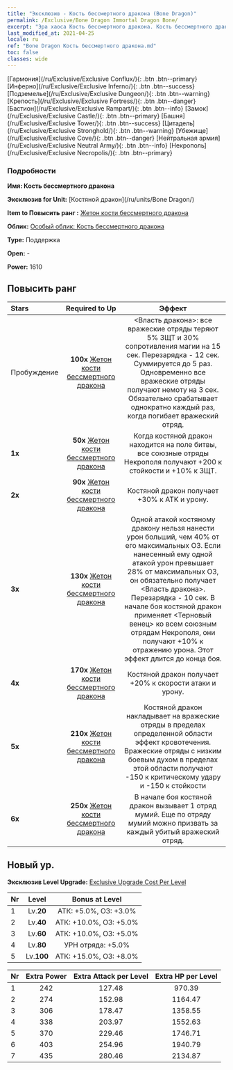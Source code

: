 ```yaml
---
title: "Эксклюзив - Кость бессмертного дракона (Bone Dragon)"
permalink: /Exclusive/Bone Dragon Immortal Dragon Bone/
excerpt: "Эра хаоса Кость бессмертного дракона. Кость бессмертного дракона. Эра хаоса Эксклюзив Кость бессмертного дракона. Костяной дракон Эксклюзив."
last_modified_at: 2021-04-25
locale: ru
ref: "Bone Dragon Кость бессмертного дракона.md"
toc: false
classes: wide
---
```

 [Гармония](/ru/Exclusive/Exclusive Conflux/){: .btn .btn--primary} [Инферно](/ru/Exclusive/Exclusive Inferno/){: .btn .btn--success} [Подземелье](/ru/Exclusive/Exclusive Dungeon/){: .btn .btn--warning} [Крепость](/ru/Exclusive/Exclusive Fortress/){: .btn .btn--danger} [Бастион](/ru/Exclusive/Exclusive Rampart/){: .btn .btn--info} [Замок](/ru/Exclusive/Exclusive Castle/){: .btn .btn--primary} [Башня](/ru/Exclusive/Exclusive Tower/){: .btn .btn--success} [Цитадель](/ru/Exclusive/Exclusive Stronghold/){: .btn .btn--warning} [Убежище](/ru/Exclusive/Exclusive Cove/){: .btn .btn--danger} [Нейтральная армия](/ru/Exclusive/Exclusive Neutral Army/){: .btn .btn--info} [Некрополь](/ru/Exclusive/Exclusive Necropolis/){: .btn .btn--primary} 

### Подробности
 **Имя: Кость бессмертного дракона** 

 **Эксклюзив for Unit:** [Костяной дракон](/ru/units/Bone Dragon/) 

 **Item to Повысить ранг :** [Жетон кости бессмертного дракона](/ItemsRU/con_980/)

 **Облик:** [Особый облик: Кость бессмертного дракона](/ItemsRU/con_648/)

 **Type:** Поддержка

 **Open:** -

 **Power:** 1610

## Повысить ранг 

  |     Stars    |  Required to Up | Эффект |
  |:-------------|:---------------:|:---------------:|
  |  Пробуждение  | **100x** [Жетон кости бессмертного дракона](/ItemsRU/con_980/) | <Власть дракона>: все вражеские отряды теряют 5% ЗЩТ и 30% сопротивления магии на 15 сек. Перезарядка - 12 сек. Суммируется до 5 раз. Одновременно все вражеские отряды получают немоту на 3 сек. Обязательно срабатывает однократно каждый раз, когда погибает вражеский отряд. |
  | **1x** <i class="fas fa-star"/> | **50x** [Жетон кости бессмертного дракона](/ItemsRU/con_980/) | Когда костяной дракон находится на поле битвы, все союзные отряды Некрополя получают +200 к стойкости и +10% к ЗЩТ. |
  | **2x** <i class="fas fa-star"/> | **90x** [Жетон кости бессмертного дракона](/ItemsRU/con_980/) | Костяной дракон получает +30% к ATK и урону. |
  | **3x** <i class="fas fa-star"/> | **130x** [Жетон кости бессмертного дракона](/ItemsRU/con_980/) | Одной атакой костяному дракону нельзя нанести урон больший, чем 40% от его максимальных ОЗ. Если нанесенный ему одной атакой урон превышает 28% от максимальных ОЗ, он обязательно получает <Власть дракона>. Перезарядка - 10 сек. В начале боя костяной дракон применяет <Терновый венец> ко всем союзным отрядам Некрополя, они получают +10% к отражению урона. Этот эффект длится до конца боя. |
  | **4x** <i class="fas fa-star"/> | **170x** [Жетон кости бессмертного дракона](/ItemsRU/con_980/) | Костяной дракон получает +20% к скорости атаки и урону. |
  | **5x** <i class="fas fa-star"/> | **210x** [Жетон кости бессмертного дракона](/ItemsRU/con_980/) | Костяной дракон накладывает на вражеские отряды в пределах определенной области эффект кровотечения. Вражеские отряды с низким боевым духом в пределах этой области получают -150 к критическому удару и -150 к стойкости |
  | **6x** <i class="fas fa-star"/> | **250x** [Жетон кости бессмертного дракона](/ItemsRU/con_980/) | В начале боя костяной дракон вызывает 1 отряд мумий. Еще по отряду мумий можно призвать за каждый убитый вражеский отряд. |


## Новый ур.
 **Эксклюзив Level Upgrade:** [Exclusive Upgrade Cost Per Level](/Exclusive/ExclusiveUpgradeCostPerLevel/)

  |  Nr  |   Level  | Bonus at Level |
  |:-----|:--------:|:--------------:|
  | 1 | Lv.**20** | АТК: +5.0%, ОЗ: +3.0% |
  | 2 | Lv.**40** | АТК: +10.0%, ОЗ: +5.0% |
  | 3 | Lv.**60** | АТК: +10.0%, ОЗ: +5.0% |
  | 4 | Lv.**80** | УРН отряда: +5.0% |
  | 5 | Lv.**100** | АТК: +15.0%, ОЗ: +8.0% |


  |  Nr  |  Extra Power | Extra Attack per Level | Extra HP per Level |
  |:-----|:--------:|:--------:|:--------:|
  | 1 | 242 | 127.48 | 970.39 |
  | 2 | 274 | 152.98 | 1164.47 |
  | 3 | 306 | 178.47 | 1358.55 |
  | 4 | 338 | 203.97 | 1552.63 |
  | 5 | 370 | 229.46 | 1746.71 |
  | 6 | 403 | 254.96 | 1940.79 |
  | 7 | 435 | 280.46 | 2134.87 |


